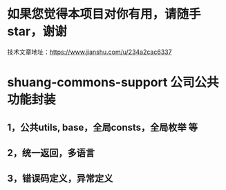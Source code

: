 # 如果您觉得本项目对你有用，请随手star，谢谢
技术文章地址：https://www.jianshu.com/u/234a2cac6337

# shuang-commons-support 公司公共功能封装
## 1，公共utils, base，全局consts，全局枚举 等
## 2，统一返回，多语言
## 3，错误码定义，异常定义
